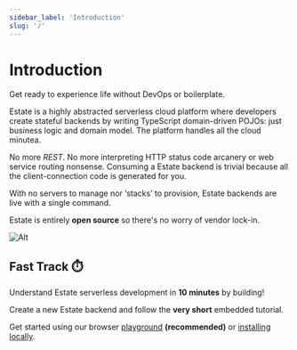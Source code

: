```yaml
---
sidebar_label: 'Introduction'
slug: '/'
---
```


# Introduction

Get ready to experience life without DevOps or boilerplate.

Estate is a highly abstracted serverless cloud platform where developers create stateful backends by writing TypeScript domain-driven POJOs: just business logic and domain model. The platform handles all the cloud minutea.

No more _REST_. No more interpreting HTTP status code arcanery or web service routing nonsense. Consuming a Estate backend is trivial because all the client-connection code is generated for you.

With no servers to manage nor ‘stacks’ to provision, Estate backends are live with a single command.

Estate is entirely **open source** so there's no worry of vendor lock-in.

![Alt](/img/banner.png "EstateJS Logo")

## Fast Track ⏱️

Understand Estate serverless development in **10 minutes** by building!

Create a new Estate backend and follow the **very short** embedded tutorial.

Get started using our browser [playground](getting-started/playground) **(recommended)** or [installing locally](getting-started/installation).
